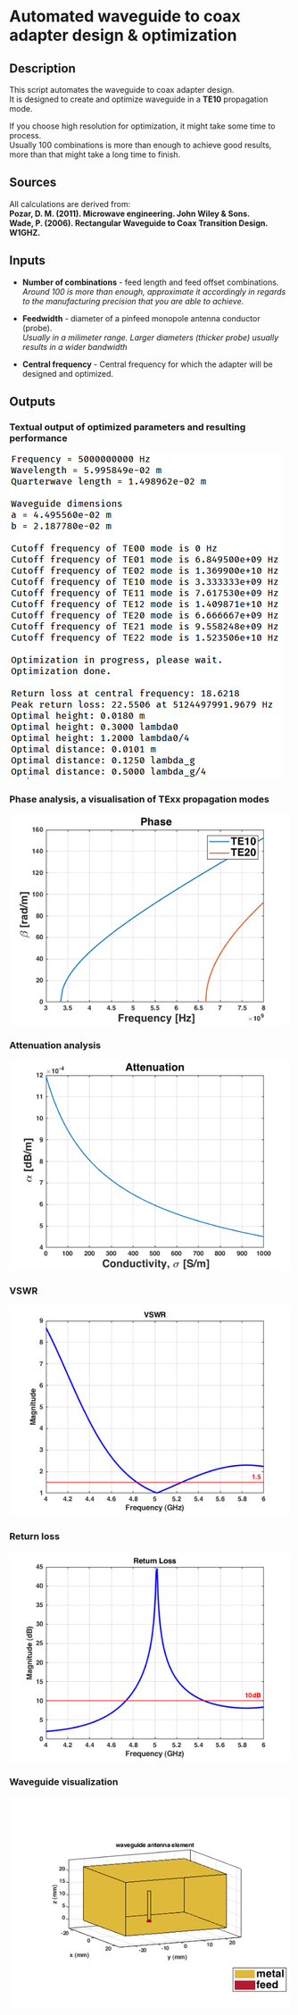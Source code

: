 # Automated waveguide to coax adapter design &amp; optimization

## Description
This script automates the waveguide to coax adapter design.  
It is designed to create and optimize waveguide in a **TE10** propagation mode.  
  
If you choose high resolution for optimization, it might take some time to process.  
Usually 100 combinations is more than enough to achieve good results, more than that might take a long time to finish.  

## Sources
All calculations are derived from:  
**Pozar, D. M. (2011). Microwave engineering. John Wiley & Sons.  
Wade, P. (2006). Rectangular Waveguide to Coax Transition Design. W1GHZ.**  
  
## Inputs
* **Number of combinations** - feed length and feed offset combinations.   
*Around 100 is more than enough, approximate it accordingly in regards to the manufacturing precision that you are able to achieve.*  

* **Feedwidth** - diameter of a pinfeed monopole antenna conductor (probe).  
*Usually in a milimeter range.*
*Larger diameters (thicker probe) usually results in a wider bandwidth*

* **Central frequency** - Central frequency for which the adapter will be designed and optimized.

## Outputs

### Textual output of optimized parameters and resulting performance  
![Output](https://raw.githubusercontent.com/dnemec/waveguide_to_coax/main/Images/Output.PNG?raw=true)
  
### Phase analysis, a visualisation of TExx propagation modes
![Phase](https://raw.githubusercontent.com/dnemec/waveguide_to_coax/main/Images/Phase.png?raw=true)
  
### Attenuation analysis
![Attenuation](https://raw.githubusercontent.com/dnemec/waveguide_to_coax/main/Images/Attenuation.png?raw=true)
  
### VSWR
![VSWR](https://raw.githubusercontent.com/dnemec/waveguide_to_coax/main/Images/VSWR.png?raw=true)
  
### Return loss
![RL](https://raw.githubusercontent.com/dnemec/waveguide_to_coax/main/Images/Returnloss.png?raw=true)
  
### Waveguide visualization
![WG](https://raw.githubusercontent.com/dnemec/waveguide_to_coax/main/Images/Waveguide.png?raw=true)
